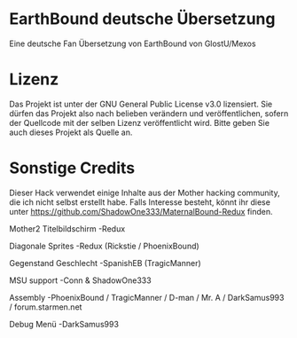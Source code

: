 # EarthBound deutsche Übersetzung
Eine deutsche Fan Übersetzung von EarthBound
von GlostU/Mexos

# Lizenz
Das Projekt ist unter der GNU General Public License v3.0 lizensiert.
Sie dürfen das Projekt also nach belieben verändern und veröffentlichen, sofern der Quellcode mit der selben Lizenz veröffentlicht wird.
Bitte geben Sie auch dieses Projekt als Quelle an.


# Sonstige Credits
Dieser Hack verwendet einige Inhalte aus der Mother hacking community, die ich nicht selbst erstellt habe.
Falls Interesse besteht, könnt ihr diese unter https://github.com/ShadowOne333/MaternalBound-Redux finden.

Mother2 Titelbildschirm		-Redux

Diagonale Sprites	-Redux (Rickstie / PhoenixBound)

Gegenstand Geschlecht		-SpanishEB (TragicManner)

MSU support	-Conn & ShadowOne333

Assembly -PhoenixBound / TragicManner / D-man / Mr. A / DarkSamus993 / forum.starmen.net

Debug Menü -DarkSamus993
